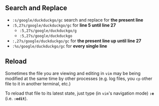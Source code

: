## Search and Replace
- <code>:s/google/duckduckgo/gc</code> search and replace for <b>the present line</b>
- <code>:5,27s/google/duckduckgo/gc</code> for <b>line 5 until line 27</b>
  - <code>:5,27s/google/duckduckgo/g</code>
  - <code>:5,27s/google/duckduckgo</code>
- <code>:,27s/google/duckduckgo/gc</code> for <b>the present line up until line 27</b>
- <code>:%s/google/duckduckgo/gc</code> for <b>every single line</b>


## Reload
Sometimes the file you are viewing and editing in <code>vim</code> may be being modified at the same time by other processes (e.g.  log files, you <code>cp</code> other file to it in another terminal, etc.)

To reload that file to its latest state, just type (in <code>vim</code>'s navigation mode) <code><b>:e</b></code> (i.e. <code><b>:edit</b></code>).



